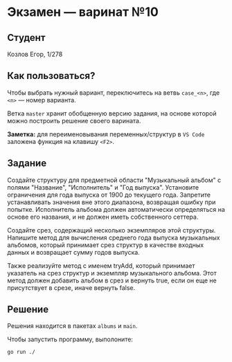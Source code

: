 # Экзамен &mdash; варинат №10
## Студент
Козлов Егор, 1/278

## Как пользоваться?
Чтобы выбрать нужный вариант, переключитесь на ветвь `case_<n>`, где `<n>` &mdash; номер варианта. 

Ветка `master` хранит обобщенную версию задания, на основе которой можно построить решение своего варината.

**Заметка:** для переименовывания переменных/структур в `VS Code` заложена функция на клавишу `<F2>`.

## Задание

Создайте структуру для предметной области "Музыкальный альбом" с полями "Название", "Исполнитель" и "Год выпуска". Установите ограничения для года выпуска от 1900 до текущего года. Запретите устанавливать значения вне этого диапазона, возвращая ошибку при попытке. Исполнитель альбома должен автоматически определяться на основе его названия, и не должен иметь собственного сеттера.

Создайте срез, содержащий несколько экземпляров этой структуры. Напишите метод для вычисления среднего года выпуска музыкальных альбомов, который принимает срез структур в качестве входных данных и возвращает сумму годов выпуска.

Также реализуйте метод с именем tryAdd, который принимает указатель на срез структур и экземпляр музыкального альбома. Этот метод должен добавить альбом в срез и вернуть true, если он еще не присутствует в срезе, иначе вернуть false.


## Решение
Решения находится в пакетах `albums` и `main`.

Чтобы запустить программу, выполоните:
```sh
go run ./
```

